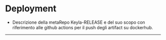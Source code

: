 # Deployment
- Descrizione della metaRepo Keyla-RELEASE e del suo scopo con riferimento alle github actions per il push degli artifact su dockerhub.

---